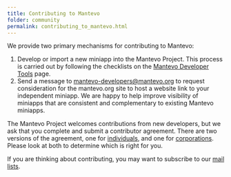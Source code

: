 ```yaml
---
title: Contributing to Mantevo
folder: community
permalink: contributing_to_mantevo.html
---
```


We provide two primary mechanisms for contributing to Mantevo:

1.  Develop or import a new miniapp into the Mantevo Project. This process is carried out by following the checklists on the [Mantevo Developer Tools](http://mantevo.org/community/developer-tools/ "Developer Tools") page.
2.  Send a message to [mantevo-developers@mantevo.org](mailto:mantevo-developers@mantevo.org "mantevo-developers@mantevo.org") to request consideration for the mantevo.org site to host a website link to your independent miniapp. We are happy to help improve visibility of miniapps that are consistent and complementary to existing Mantevo miniapps.

The Mantevo Project welcomes contributions from new developers, 
but we ask that you complete and submit a contributor agreement. 
There are two versions of the agreement, 
one for [individuals](http://mantevo.org/wordpress/wp-content/uploads/2015/01/mantevo-individual-contributor-agreement-v02.doc), 
and one for [corporations](http://mantevo.org/wordpress/wp-content/uploads/2015/01/mantevo-corporate-contributor-agreement-v02.doc). Please look at both to determine which is right for you.

If you are thinking about contributing, you may want to subscribe to our [mail lists](http://mantevo.org/community/mail-lists/ "Mail Lists").